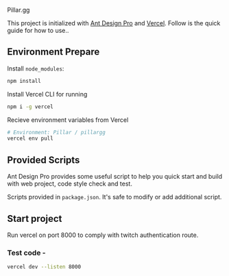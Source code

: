 Pillar.gg

This project is initialized with [Ant Design Pro](https://pro.ant.design) and [Vercel](https://vercel.com). Follow is the quick guide for how to use..

## Environment Prepare

Install `node_modules`:

```bash
npm install
```

Install Vercel CLI for running

```bash
npm i -g vercel
```

Recieve environment variables from Vercel

```bash
# Environment: Pillar / pillargg
vercel env pull
```

## Provided Scripts

Ant Design Pro provides some useful script to help you quick start and build with web project, code style check and test.

Scripts provided in `package.json`. It's safe to modify or add additional script.

## Start project

Run vercel on port 8000 to comply with twitch authentication route.

### Test code -

```bash
vercel dev --listen 8000
```
